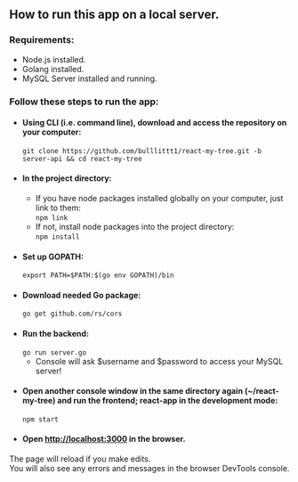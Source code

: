 ## How to run this app on a local server.

### Requirements:
* Node.js installed.
* Golang installed.
* MySQL Server installed and running.

### Follow these steps to run the app:
* #### Using CLI (i.e. command line), download and access the repository on your computer:
    `git clone https://github.com/bulllittt1/react-my-tree.git -b server-api && cd react-my-tree`
* #### In the project directory:
    * If you have node packages installed globally on your computer, just link to them: <br>
      `npm link`
    * If not, install node packages into the project directory: <br>
      `npm install`
 * #### Set up GOPATH:
      `export PATH=$PATH:$(go env GOPATH)/bin`
 * #### Download needed Go package:
      `go get github.com/rs/cors`
 * #### Run the backend:
    `go run server.go`
    * Console will ask $username and $password to access your MySQL server!
 * #### Open another console window in the same directory again (~/react-my-tree) and run the frontend; react-app in the development mode:
    `npm start`
* #### Open [http://localhost:3000](http://localhost:3000) in the browser.

The page will reload if you make edits.<br>
You will also see any errors and messages in the browser DevTools console.
